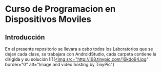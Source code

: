 Curso de Programacion en Dispositivos Moviles
=============================================
## Introducción ##
En el presente repositorio se llevara a cabo todos los Laboratorios que se dejan cada clase, se trabajara con AndroidStudio, cada carpeta contiene la dirigida y su solución
![](<a href="http://es.tinypic.com?ref=16kdo94" target="_blank"><img src="http://i68.tinypic.com/16kdo94.jpg" border="0" alt="Image and video hosting by TinyPic")
